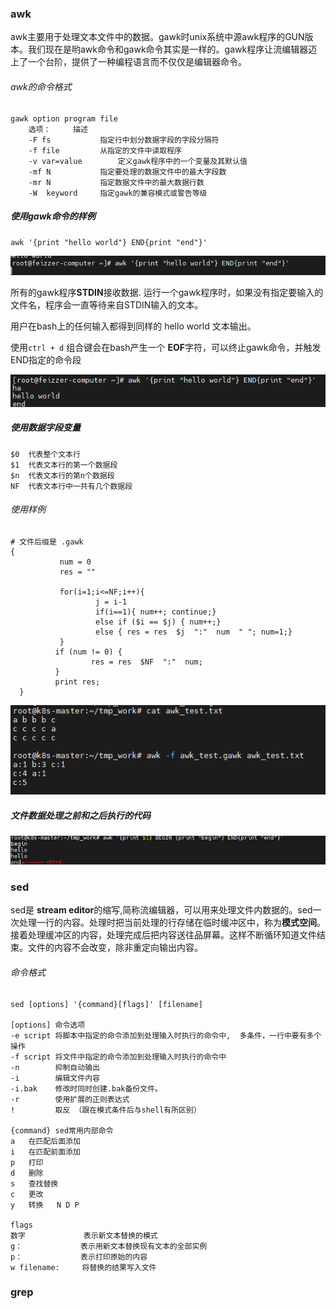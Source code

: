 ### awk

awk主要用于处理文本文件中的数据。gawk时unix系统中源awk程序的GUN版本。我们现在是哟awk命令和gawk命令其实是一样的。gawk程序让流编辑器迈上了一个台阶，提供了一种编程语言而不仅仅是编辑器命令。

###### awk的命令格式

```shell
gawk option program file
    选项：     描述
    -F fs           指定行中划分数据字段的字段分隔符
    -f file         从指定的文件中读取程序
    -v var=value        定义gawk程序中的一个变量及其默认值
    -mf N           指定要处理的数据文件中的最大字段数
    -mr N           指定数据文件中的最大数据行数
    -W  keyword     指定gawk的兼容模式或警告等级
```

##### 使用gawk命令的样例 

`awk '{print "hello world"} END{print "end"}'`

![image-20221011161832735](linux三剑客.assets/image-20221011161832735.png) 

所有的gawk程序**STDIN**接收数据. 运行一个gawk程序时，如果没有指定要输入的文件名，程序会一直等待来自STDIN输入的文本。

用户在bash上的任何输入都得到同样的 hello world 文本输出。

使用`ctrl + d` 组合键会在bash产生一个 **EOF**字符，可以终止gawk命令，并触发END指定的命令段

![image-20221011162256925](linux三剑客.assets/image-20221011162256925.png) 

##### 使用数据字段变量

```shell
$0  代表整个文本行
$1  代表文本行的第一个数据段
$n  代表文本行的第n个数据段
NF  代表文本行中一共有几个数据段
```

###### 使用样例

```shell
# 文件后缀是 .gawk
{
           num = 0
           res = ""

           for(i=1;i<=NF;i++){
                   j = i-1
                   if(i==1){ num++; continue;}
                   else if ($i == $j) { num++;}
                   else { res = res  $j  ":"  num  " "; num=1;}
           }
          if (num != 0) {
                  res = res  $NF  ":"  num;
          }
          print res;
  }

```

![image-20221011163235595](linux三剑客.assets/image-20221011163235595.png) 

##### 文件数据处理之前和之后执行的代码

![image-20221011163739840](linux三剑客.assets/image-20221011163739840.png) 





### sed

sed是 **stream editor**的缩写,简称流编辑器，可以用来处理文件内数据的。sed一次处理一行的内容。处理时把当前处理的行存储在临时缓冲区中，称为**模式空间**。接着处理缓冲区的内容，处理完成后把内容送往品屏幕。这样不断循环知道文件结束。文件的内容不会改变，除非重定向输出内容。

###### 命令格式

```shell
sed [options] '{command}[flags]' [filename]	

[options] 命令选项
-e script 将脚本中指定的命令添加到处理输入时执行的命令中,  多条件，一行中要有多个操作
-f script 将文件中指定的命令添加到处理输入时执行的命令中
-n        抑制自动输出
-i        编辑文件内容
-i.bak    修改时同时创建.bak备份文件。
-r        使用扩展的正则表达式
!         取反 （跟在模式条件后与shell有所区别）

{command} sed常用内部命令
a   在匹配后面添加
i   在匹配前面添加
p   打印
d   删除
s   查找替换
c   更改
y   转换   N D P 

flags
数字             表示新文本替换的模式
g：             表示用新文本替换现有文本的全部实例
p：             表示打印原始的内容
w filename:     将替换的结果写入文件
```









### grep

